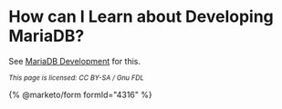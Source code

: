 # How can I Learn about Developing MariaDB?

See [MariaDB Development](../../../../development-articles/) for this.

<sub>_This page is licensed: CC BY-SA / Gnu FDL_</sub>

{% @marketo/form formId="4316" %}
